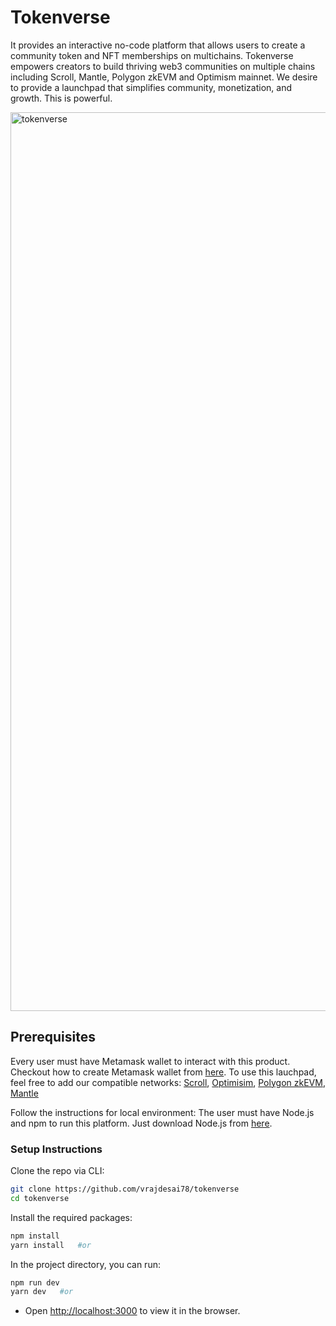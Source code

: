 # Tokenverse
It provides an interactive no-code platform that allows users to create a community token and NFT memberships on multichains. Tokenverse empowers creators to build thriving web3 communities on multiple chains including Scroll, Mantle, Polygon zkEVM and Optimism mainnet. We desire to provide a launchpad that simplifies community, monetization, and growth. This is powerful.

<img width="1438" alt="tokenverse" src="https://user-images.githubusercontent.com/79443588/227780630-d38db328-b4c7-4adf-91a7-c811fc501b80.png">

## Prerequisites

Every user must have Metamask wallet to interact with this product. Checkout how to create Metamask wallet from [here](https://polygon.technology/blog/getting-started-with-metamask-on-polygon). To use this lauchpad, feel free to add our compatible networks: [Scroll](https://guide.scroll.io/user-guide/setup), [Optimisim](https://help.optimism.io/hc/en-us/articles/6223777057179-How-do-I-use-Optimism-with-MetaMask-), [Polygon zkEVM](https://polygon.technology/blog/your-three-step-guide-to-using-polygon-zkevm-yes-its-that-easy), [Mantle](https://mirror.xyz/0xmantle.eth/qIDSO3AsFnXmwVLSYfODZWOpK_0K01UdvR3ZxUCtCjw)

Follow the instructions for local environment: The user must have Node.js and npm to run this platform. Just download Node.js from [here](https://nodejs.org/en/download/).

### Setup Instructions

Clone the repo via CLI:
```sh
git clone https://github.com/vrajdesai78/tokenverse
cd tokenverse
```

Install the required packages:
```sh
npm install 
yarn install   #or
```

In the project directory, you can run:
```sh
npm run dev
yarn dev   #or
```

- Open [http://localhost:3000](http://localhost:3000) to view it in the browser.